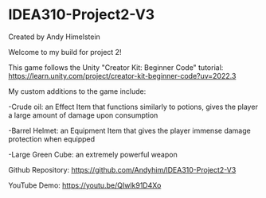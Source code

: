 # IDEA310-Project2-V3
Created by Andy Himelstein



Welcome to my build for project 2!

This game follows the Unity "Creator Kit: Beginner Code" tutorial: https://learn.unity.com/project/creator-kit-beginner-code?uv=2022.3

My custom additions to the game include:

-Crude oil: an Effect Item that functions similarly to potions, gives the player a large amount of damage upon consumption

-Barrel Helmet: an Equipment Item that gives the player immense damage protection when equipped

-Large Green Cube: an extremely powerful weapon




Github Repository: https://github.com/Andyhim/IDEA310-Project2-V3

YouTube Demo: https://youtu.be/QIwlk91D4Xo

